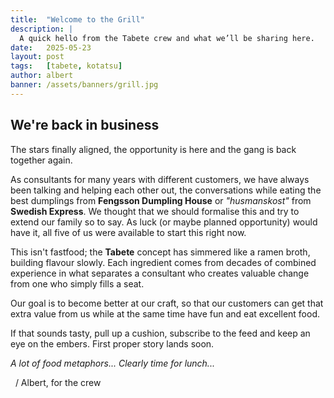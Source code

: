 ```yaml
---
title:  "Welcome to the Grill"
description: |
  A quick hello from the Tabete crew and what we’ll be sharing here.
date:   2025-05-23
layout: post
tags:   [tabete, kotatsu]
author: albert
banner: /assets/banners/grill.jpg
---
```


## We're back in business

The stars finally aligned, the opportunity is here and the gang is back together again.

As consultants for many years with different customers, we have always been talking and helping each other out, the conversations while eating the best dumplings from **Fengsson Dumpling House** or *"husmanskost"* from **Swedish Express**. We thought that we should formalise this and try to extend our family so to say.
As luck (or maybe planned opportunity) would have it, all five of us were available to start this right now.

This isn't fastfood; the **Tabete** concept has simmered like a ramen broth, building flavour slowly.
Each ingredient comes from decades of combined experience in what separates a consultant who creates valuable change from one who simply fills a seat.

Our goal is to become better at our craft, so that our customers can get that extra value from us while at the same time have fun and eat excellent food.

If that sounds tasty, pull up a cushion, subscribe to the feed and keep an eye on the embers. First proper story lands soon.

*A lot of food metaphors... Clearly time for lunch...*

&nbsp;
/ Albert, for the crew

<!-- Photo by Min An from Pexels: https://www.pexels.com/photo/close-up-photo-of-man-cooking-meat-1482803/ -->
